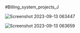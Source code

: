 #Billing_system_projects_J

![Screenshot 2023-09-13 063447](https://github.com/ASHIKUR4789/Billing_system_projects_J/assets/135045951/c1b8f38d-8d2e-473a-99fb-a5dfbdb38248)

![Screenshot 2023-09-13 063659](https://github.com/ASHIKUR4789/Billing_system_projects_J/assets/135045951/e056e5c7-f5fb-48e3-8b33-cab7d5ed018f)





